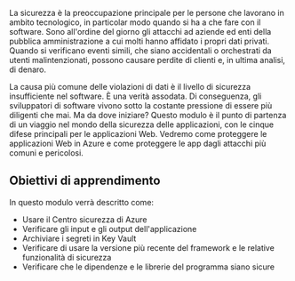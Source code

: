 La sicurezza è la preoccupazione principale per le persone che lavorano in ambito tecnologico, in particolar modo quando si ha a che fare con il software. Sono all'ordine del giorno gli attacchi ad aziende ed enti della pubblica amministrazione a cui molti hanno affidato i propri dati privati. Quando si verificano eventi simili, che siano accidentali o orchestrati da utenti malintenzionati, possono causare perdite di clienti e, in ultima analisi, di denaro.

La causa più comune delle violazioni di dati è il livello di sicurezza insufficiente nel software. È una verità assodata.  Di conseguenza, gli sviluppatori di software vivono sotto la costante pressione di essere più diligenti che mai. Ma da dove iniziare? Questo modulo è il punto di partenza di un viaggio nel mondo della sicurezza delle applicazioni, con le cinque difese principali per le applicazioni Web. Vedremo come proteggere le applicazioni Web in Azure e come proteggere le app dagli attacchi più comuni e pericolosi.

## <a name="learning-objectives"></a>Obiettivi di apprendimento

In questo modulo verrà descritto come:

* Usare il Centro sicurezza di Azure
* Verificare gli input e gli output dell'applicazione
* Archiviare i segreti in Key Vault
* Verificare di usare la versione più recente del framework e le relative funzionalità di sicurezza
* Verificare che le dipendenze e le librerie del programma siano sicure

